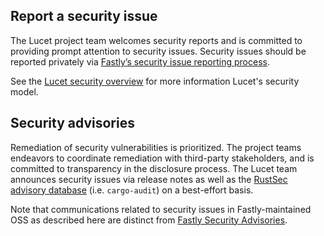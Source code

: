 ## Report a security issue

The Lucet project team welcomes security reports and is committed to providing prompt attention to security issues. Security issues should be reported privately via [Fastly’s security issue reporting process](https://www.fastly.com/security/report-security-issue). 

See the [Lucet security overview](docs/src/Security.md) for more information Lucet's security model.

## Security advisories

Remediation of security vulnerabilities is prioritized. The project teams endeavors to coordinate remediation with third-party stakeholders, and is committed to transparency in the disclosure process. The Lucet team announces security issues via release notes as well as the [RustSec advisory database](https://github.com/RustSec/advisory-db) (i.e. `cargo-audit`) on a best-effort basis.

Note that communications related to security issues in Fastly-maintained OSS as described here are distinct from [Fastly Security Advisories](https://www.fastly.com/security-advisories).
